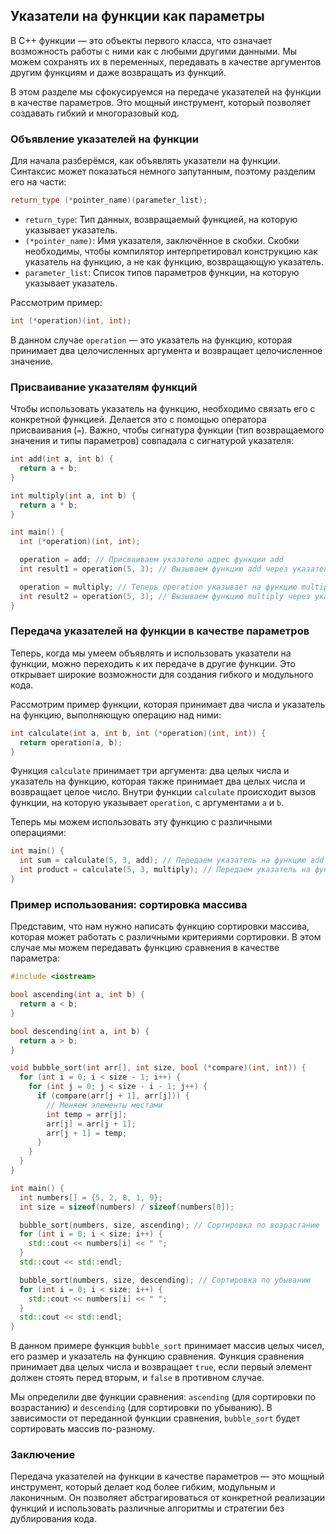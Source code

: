 ## Указатели на функции как параметры

В C++ функции — это объекты первого класса, что означает возможность работы с ними как с любыми другими данными. Мы можем сохранять их в переменных, передавать в качестве аргументов другим функциям и даже возвращать из функций. 

В этом разделе мы сфокусируемся на передаче указателей на функции в качестве параметров. Это мощный инструмент, который позволяет создавать гибкий и многоразовый код.

### Объявление указателей на функции

Для начала разберёмся, как объявлять указатели на функции. Синтаксис может показаться немного запутанным, поэтому разделим его на части:

```c++
return_type (*pointer_name)(parameter_list);
```

* `return_type`: Тип данных, возвращаемый функцией, на которую указывает указатель.
* `(*pointer_name)`: Имя указателя, заключённое в скобки. Скобки необходимы, чтобы компилятор интерпретировал конструкцию как указатель на функцию, а не как функцию, возвращающую указатель.
* `parameter_list`: Список типов параметров функции, на которую указывает указатель.

Рассмотрим пример:

```c++
int (*operation)(int, int);
```

В данном случае `operation` — это указатель на функцию, которая принимает два целочисленных аргумента и возвращает целочисленное значение.

### Присваивание указателям функций

Чтобы использовать указатель на функцию, необходимо связать его с конкретной функцией. Делается это с помощью оператора присваивания (`=`). Важно, чтобы сигнатура функции (тип возвращаемого значения и типы параметров) совпадала с сигнатурой указателя:

```c++
int add(int a, int b) {
  return a + b;
}

int multiply(int a, int b) {
  return a * b;
}

int main() {
  int (*operation)(int, int);

  operation = add; // Присваиваем указателю адрес функции add
  int result1 = operation(5, 3); // Вызываем функцию add через указатель

  operation = multiply; // Теперь operation указывает на функцию multiply
  int result2 = operation(5, 3); // Вызываем функцию multiply через указатель
}
```

### Передача указателей на функции в качестве параметров

Теперь, когда мы умеем объявлять и использовать указатели на функции, можно переходить к их передаче в другие функции. Это открывает широкие возможности для создания гибкого и модульного кода.

Рассмотрим пример функции, которая принимает два числа и указатель на функцию, выполняющую операцию над ними:

```c++
int calculate(int a, int b, int (*operation)(int, int)) {
  return operation(a, b);
}
```

Функция `calculate` принимает три аргумента: два целых числа и указатель на функцию, которая также принимает два целых числа и возвращает целое число. Внутри функции `calculate` происходит вызов функции, на которую указывает `operation`, с аргументами `a` и `b`. 

Теперь мы можем использовать эту функцию с различными операциями:

```c++
int main() {
  int sum = calculate(5, 3, add); // Передаем указатель на функцию add
  int product = calculate(5, 3, multiply); // Передаем указатель на функцию multiply
}
```

### Пример использования: сортировка массива

Представим, что нам нужно написать функцию сортировки массива, которая может работать с различными критериями сортировки. В этом случае мы можем передавать функцию сравнения в качестве параметра:

```c++
#include <iostream>

bool ascending(int a, int b) {
  return a < b;
}

bool descending(int a, int b) {
  return a > b;
}

void bubble_sort(int arr[], int size, bool (*compare)(int, int)) {
  for (int i = 0; i < size - 1; i++) {
    for (int j = 0; j < size - i - 1; j++) {
      if (compare(arr[j + 1], arr[j])) {
        // Меняем элементы местами
        int temp = arr[j];
        arr[j] = arr[j + 1];
        arr[j + 1] = temp;
      }
    }
  }
}

int main() {
  int numbers[] = {5, 2, 8, 1, 9};
  int size = sizeof(numbers) / sizeof(numbers[0]);

  bubble_sort(numbers, size, ascending); // Сортировка по возрастанию
  for (int i = 0; i < size; i++) {
    std::cout << numbers[i] << " ";
  }
  std::cout << std::endl;

  bubble_sort(numbers, size, descending); // Сортировка по убыванию
  for (int i = 0; i < size; i++) {
    std::cout << numbers[i] << " ";
  }
  std::cout << std::endl;
}
```

В данном примере функция `bubble_sort` принимает массив целых чисел, его размер и указатель на функцию сравнения. Функция сравнения принимает два целых числа и возвращает `true`, если первый элемент должен стоять перед вторым, и `false` в противном случае.

Мы определили две функции сравнения: `ascending` (для сортировки по возрастанию) и `descending` (для сортировки по убыванию). В зависимости от переданной функции сравнения, `bubble_sort` будет сортировать массив по-разному.

### Заключение

Передача указателей на функции в качестве параметров — это мощный инструмент, который делает код более гибким, модульным и лаконичным. Он позволяет абстрагироваться от конкретной реализации функций и использовать различные алгоритмы и стратегии без дублирования кода.